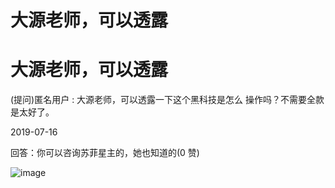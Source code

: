 # 大源老师，可以透露

# 大源老师，可以透露

(提问)匿名用户 : 大源老师，可以透露一下这个黑科技是怎么 操作吗？不需要全款是太好了。

2019-07-16

回答：你可以咨询苏菲星主的，她也知道的(0 赞)

![image](img/Image_0012.png)